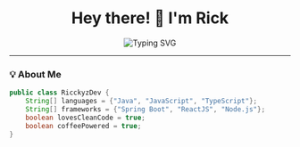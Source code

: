 <h1 align="center">Hey there! 👋 I'm Rick</h1>

<p align="center">
  <img src="https://readme-typing-svg.demolab.com?font=Fira+Code&duration=2000&pause=1000&center=true&width=435&lines=Full+Stack+Developer;Java+%7C+ReactJS+Enthusiast;Lover+of+Clean+Code+and+APIs;Coffee+%2B+Code+%3D+Productivity" alt="Typing SVG" />
</p>

---

### 💡 About Me

```java
public class RicckyzDev {
    String[] languages = {"Java", "JavaScript", "TypeScript"};
    String[] frameworks = {"Spring Boot", "ReactJS", "Node.js"};
    boolean lovesCleanCode = true;
    boolean coffeePowered = true;
}
```

